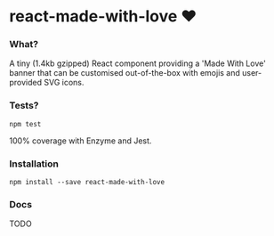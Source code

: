# react-made-with-love ❤️

### What?
A tiny (1.4kb gzipped) React component providing a 'Made With Love' banner that can be customised out-of-the-box with emojis and user-provided SVG icons.

### Tests?

`npm test`

100% coverage with Enzyme and Jest.

### Installation

`npm install --save react-made-with-love`

### Docs

TODO
